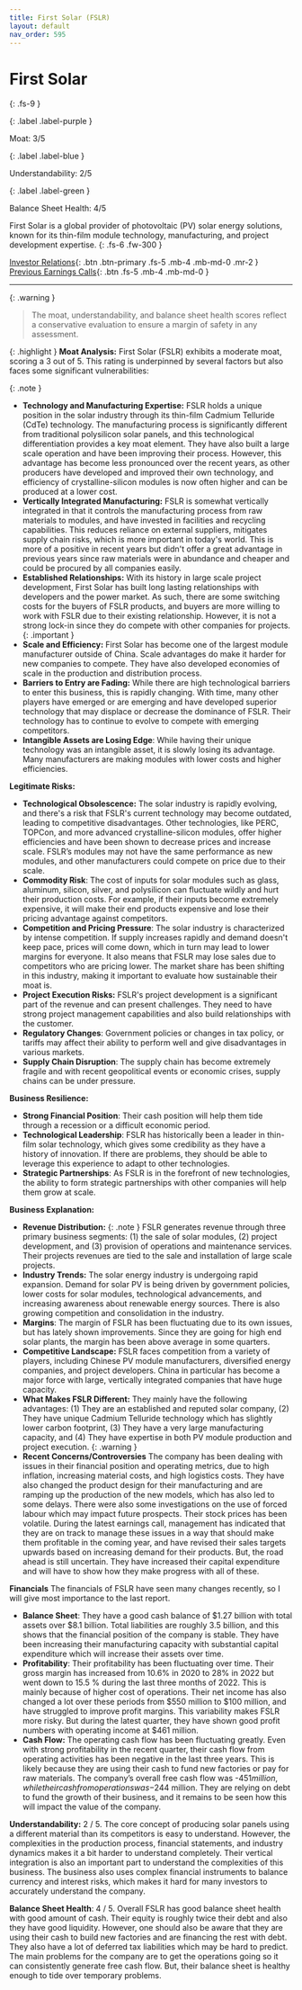 ```yaml
---
title: First Solar (FSLR)
layout: default
nav_order: 595
---
```


# First Solar
{: .fs-9 }

{: .label .label-purple }

Moat: 3/5

{: .label .label-blue }

Understandability: 2/5

{: .label .label-green }

Balance Sheet Health: 4/5

First Solar is a global provider of photovoltaic (PV) solar energy solutions, known for its thin-film module technology, manufacturing, and project development expertise.
{: .fs-6 .fw-300 }

[Investor Relations](https://www.google.com/search?q=FSLR+investor+relations){: .btn .btn-primary .fs-5 .mb-4 .mb-md-0 .mr-2 }
[Previous Earnings Calls](https://discountingcashflows.com/company/FSLR/transcripts/){: .btn .fs-5 .mb-4 .mb-md-0 }

---

{: .warning }
>The moat, understandability, and balance sheet health scores reflect a conservative evaluation to ensure a margin of safety in any assessment.



{: .highlight }
**Moat Analysis:**
First Solar (FSLR) exhibits a moderate moat, scoring a 3 out of 5. This rating is underpinned by several factors but also faces some significant vulnerabilities:

{: .note }
*   **Technology and Manufacturing Expertise:** FSLR holds a unique position in the solar industry through its thin-film Cadmium Telluride (CdTe) technology. The manufacturing process is significantly different from traditional polysilicon solar panels, and this technological differentiation provides a key moat element. They have also built a large scale operation and have been improving their process. However, this advantage has become less pronounced over the recent years, as other producers have developed and improved their own technology, and efficiency of crystalline-silicon modules is now often higher and can be produced at a lower cost.
*   **Vertically Integrated Manufacturing:** FSLR is somewhat vertically integrated in that it controls the manufacturing process from raw materials to modules, and have invested in facilities and recycling capabilities. This reduces reliance on external suppliers, mitigates supply chain risks, which is more important in today's world. This is more of a positive in recent years but didn't offer a great advantage in previous years since raw materials were in abundance and cheaper and could be procured by all companies easily.
*  **Established Relationships:** With its history in large scale project development, First Solar has built long lasting relationships with developers and the power market. As such, there are some switching costs for the buyers of FSLR products, and buyers are more willing to work with FSLR due to their existing relationship. However, it is not a strong lock-in since they do compete with other companies for projects.
{: .important }
*   **Scale and Efficiency:** First Solar has become one of the largest module manufacturer outside of China. Scale advantages do make it harder for new companies to compete. They have also developed economies of scale in the production and distribution process.
*   **Barriers to Entry are Fading:** While there are high technological barriers to enter this business, this is rapidly changing. With time, many other players have emerged or are emerging and have developed superior technology that may displace or decrease the dominance of FSLR. Their technology has to continue to evolve to compete with emerging competitors.
*   **Intangible Assets are Losing Edge**: While having their unique technology was an intangible asset, it is slowly losing its advantage. Many manufacturers are making modules with lower costs and higher efficiencies.

**Legitimate Risks:**

*   **Technological Obsolescence:** The solar industry is rapidly evolving, and there's a risk that FSLR's current technology may become outdated, leading to competitive disadvantages. Other technologies, like PERC, TOPCon, and more advanced crystalline-silicon modules, offer higher efficiencies and have been shown to decrease prices and increase scale. FSLR’s modules may not have the same performance as new modules, and other manufacturers could compete on price due to their scale.
*   **Commodity Risk**: The cost of inputs for solar modules such as glass, aluminum, silicon, silver, and polysilicon can fluctuate wildly and hurt their production costs. For example, if their inputs become extremely expensive, it will make their end products expensive and lose their pricing advantage against competitors.
*   **Competition and Pricing Pressure**: The solar industry is characterized by intense competition. If supply increases rapidly and demand doesn't keep pace, prices will come down, which in turn may lead to lower margins for everyone. It also means that FSLR may lose sales due to competitors who are pricing lower. The market share has been shifting in this industry, making it important to evaluate how sustainable their moat is.
*   **Project Execution Risks:** FSLR's project development is a significant part of the revenue and can present challenges. They need to have strong project management capabilities and also build relationships with the customer.
*   **Regulatory Changes**: Government policies or changes in tax policy, or tariffs may affect their ability to perform well and give disadvantages in various markets.
*   **Supply Chain Disruption**: The supply chain has become extremely fragile and with recent geopolitical events or economic crises, supply chains can be under pressure.

**Business Resilience:**

*  **Strong Financial Position**:  Their cash position will help them tide through a recession or a difficult economic period.
*   **Technological Leadership**: FSLR has historically been a leader in thin-film solar technology, which gives some credibility as they have a history of innovation. If there are problems, they should be able to leverage this experience to adapt to other technologies.
*   **Strategic Partnerships**: As FSLR is in the forefront of new technologies, the ability to form strategic partnerships with other companies will help them grow at scale.

**Business Explanation:**

*   **Revenue Distribution:**
{: .note }
FSLR generates revenue through three primary business segments: (1) the sale of solar modules, (2) project development, and (3) provision of operations and maintenance services. Their projects revenues are tied to the sale and installation of large scale projects.
*   **Industry Trends:** The solar energy industry is undergoing rapid expansion. Demand for solar PV is being driven by government policies, lower costs for solar modules, technological advancements, and increasing awareness about renewable energy sources. There is also growing competition and consolidation in the industry.
*   **Margins**: The margin of FSLR has been fluctuating due to its own issues, but has lately shown improvements. Since they are going for high end solar plants, the margin has been above average in some quarters.
*   **Competitive Landscape:**  FSLR faces competition from a variety of players, including Chinese PV module manufacturers, diversified energy companies, and project developers. China in particular has become a major force with large, vertically integrated companies that have huge capacity.
*   **What Makes FSLR Different:** They mainly have the following advantages: (1) They are an established and reputed solar company, (2) They have unique Cadmium Telluride technology which has slightly lower carbon footprint, (3) They have a very large manufacturing capacity, and (4) They have expertise in both PV module production and project execution.
{: .warning }
*   **Recent Concerns/Controversies**  The company has been dealing with issues in their financial position and operating metrics, due to high inflation, increasing material costs, and high logistics costs. They have also changed the product design for their manufacturing and are ramping up the production of the new models, which has also led to some delays. There were also some investigations on the use of forced labour which may impact future prospects. Their stock prices has been volatile. During the latest earnings call, management has indicated that they are on track to manage these issues in a way that should make them profitable in the coming year, and have revised their sales targets upwards based on increasing demand for their products. But, the road ahead is still uncertain. They have increased their capital expenditure and will have to show how they make progress with all of these.

**Financials**
The financials of FSLR have seen many changes recently, so I will give most importance to the last report.

*   **Balance Sheet**: They have a good cash balance of $1.27 billion with total assets over $8.1 billion. Total liabilities are roughly 3.5 billion, and this shows that the financial position of the company is stable. They have been increasing their manufacturing capacity with substantial capital expenditure which will increase their assets over time.
*   **Profitability**: Their profitability has been fluctuating over time. Their gross margin has increased from 10.6% in 2020 to 28% in 2022 but went down to 15.5 % during the last three months of 2022. This is mainly because of higher cost of operations. Their net income has also changed a lot over these periods from $550 million to $100 million, and have struggled to improve profit margins. This variability makes FSLR more risky. But during the latest quarter, they have shown good profit numbers with operating income at $461 million.
*   **Cash Flow:** The operating cash flow has been fluctuating greatly. Even with strong profitability in the recent quarter, their cash flow from operating activities has been negative in the last three years. This is likely because they are using their cash to fund new factories or pay for raw materials. The company’s overall free cash flow was -$451 million, while their cash from operations was -$244 million. They are relying on debt to fund the growth of their business, and it remains to be seen how this will impact the value of the company.

**Understandability:** 2 / 5. The core concept of producing solar panels using a different material than its competitors is easy to understand. However, the complexities in the production process, financial statements, and industry dynamics makes it a bit harder to understand completely. Their vertical integration is also an important part to understand the complexities of this business. The business also uses complex financial instruments to balance currency and interest risks, which makes it hard for many investors to accurately understand the company.
 

**Balance Sheet Health**: 4 / 5. Overall FSLR has good balance sheet health with good amount of cash. Their equity is roughly twice their debt and also they have good liquidity. However, one should also be aware that they are using their cash to build new factories and are financing the rest with debt. They also have a lot of deferred tax liabilities which may be hard to predict. The main problems for the company are to get the operations going so it can consistently generate free cash flow. But, their balance sheet is healthy enough to tide over temporary problems.
